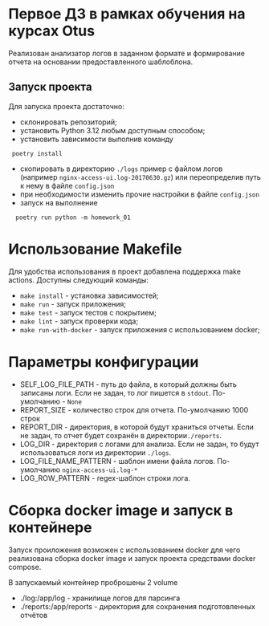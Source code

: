 # Первое ДЗ в рамках обучения на курсах Otus

Реализован анализатор логов в заданном формате и формирование отчета на основании предоставленного шаблоблона.

## Запуск проекта

Для запуска проекта достаточно:

- склонировать репозиторий;
- установить Python 3.12 любым доступным способом;
- установить зависимости выполнив команду

```shell
 poetry install
```

- скопировать в директорию `./logs` пример с файлом логов (например `nginx-access-ui.log-20170630.gz`)
  или переопределив путь к нему в файле `config.json`
- при необходимости изменить прочие настройки в файле `config.json`
- запуск на выполнение

```shell
  poetry run python -m homework_01
```

# Использование Makefile

Для удобства использования в проект добавлена поддержка make actions. Доступны следующий команды:

- `make install` - установка зависимостей;
- `make run` - запуск приложения;
- `make test` - запуск тестов c покрытием;
- `make lint` - запуск проверки кода;
- `make run-with-docker` - запуск приложения с использованием docker;

# Параметры конфигурации

- SELF_LOG_FILE_PATH - путь до файла, в который должны быть записаны логи. Если не задан, то лог пишется в `stdout`.
  По-умолчанию - `None`
- REPORT_SIZE - количество строк для отчета. По-умолчанию 1000 строк
- REPORT_DIR - директория, в которой будут храниться отчеты. Если не задан, то отчет будет сохранён в
  директории`./reports`.
- LOG_DIR - директория с логами для анализа. Если не задан, то будут использоваться логи из директории `./logs`.
- LOG_FILE_NAME_PATTERN - шаблон имени файла логов. По-умолчанию `nginx-access-ui.log-*`
- LOG_ROW_PATTERN - regex-шаблон строки лога.

# Сборка docker image и запуск в контейнере

Запуск проиложения возможен с использованием docker для чего реализована сборка docker image и запуск проекта средствами
docker compose.

В запускаемый контейнер проброшены 2 volume

- ./log:/app/log - хранилище логов для парсинга
- ./reports:/app/reports - директория для сохранения подготовленных отчётов

